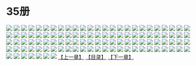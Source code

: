 # 35册
![](https://mao.mhtupian.com/uploads/img/7563/111264/1.jpg)
![](https://mao.mhtupian.com/uploads/img/7563/111264/2.jpg)
![](https://mao.mhtupian.com/uploads/img/7563/111264/3.jpg)
![](https://mao.mhtupian.com/uploads/img/7563/111264/4.jpg)
![](https://mao.mhtupian.com/uploads/img/7563/111264/5.jpg)
![](https://mao.mhtupian.com/uploads/img/7563/111264/6.jpg)
![](https://mao.mhtupian.com/uploads/img/7563/111264/7.jpg)
![](https://mao.mhtupian.com/uploads/img/7563/111264/8.jpg)
![](https://mao.mhtupian.com/uploads/img/7563/111264/9.jpg)
![](https://mao.mhtupian.com/uploads/img/7563/111264/10.jpg)
![](https://mao.mhtupian.com/uploads/img/7563/111264/11.jpg)
![](https://mao.mhtupian.com/uploads/img/7563/111264/12.jpg)
![](https://mao.mhtupian.com/uploads/img/7563/111264/13.jpg)
![](https://mao.mhtupian.com/uploads/img/7563/111264/14.jpg)
![](https://mao.mhtupian.com/uploads/img/7563/111264/15.jpg)
![](https://mao.mhtupian.com/uploads/img/7563/111264/16.jpg)
![](https://mao.mhtupian.com/uploads/img/7563/111264/17.jpg)
![](https://mao.mhtupian.com/uploads/img/7563/111264/18.jpg)
![](https://mao.mhtupian.com/uploads/img/7563/111264/19.jpg)
![](https://mao.mhtupian.com/uploads/img/7563/111264/20.jpg)
![](https://mao.mhtupian.com/uploads/img/7563/111264/21.jpg)
![](https://mao.mhtupian.com/uploads/img/7563/111264/22.jpg)
![](https://mao.mhtupian.com/uploads/img/7563/111264/23.jpg)
![](https://mao.mhtupian.com/uploads/img/7563/111264/24.jpg)
![](https://mao.mhtupian.com/uploads/img/7563/111264/25.jpg)
![](https://mao.mhtupian.com/uploads/img/7563/111264/26.jpg)
![](https://mao.mhtupian.com/uploads/img/7563/111264/27.jpg)
![](https://mao.mhtupian.com/uploads/img/7563/111264/28.jpg)
![](https://mao.mhtupian.com/uploads/img/7563/111264/29.jpg)
![](https://mao.mhtupian.com/uploads/img/7563/111264/30.jpg)
![](https://mao.mhtupian.com/uploads/img/7563/111264/31.jpg)
![](https://mao.mhtupian.com/uploads/img/7563/111264/32.jpg)
![](https://mao.mhtupian.com/uploads/img/7563/111264/33.jpg)
![](https://mao.mhtupian.com/uploads/img/7563/111264/34.jpg)
![](https://mao.mhtupian.com/uploads/img/7563/111264/35.jpg)
![](https://mao.mhtupian.com/uploads/img/7563/111264/36.jpg)
![](https://mao.mhtupian.com/uploads/img/7563/111264/37.jpg)
![](https://mao.mhtupian.com/uploads/img/7563/111264/38.jpg)
![](https://mao.mhtupian.com/uploads/img/7563/111264/39.jpg)
![](https://mao.mhtupian.com/uploads/img/7563/111264/40.jpg)
![](https://mao.mhtupian.com/uploads/img/7563/111264/41.jpg)
![](https://mao.mhtupian.com/uploads/img/7563/111264/42.jpg)
![](https://mao.mhtupian.com/uploads/img/7563/111264/43.jpg)
![](https://mao.mhtupian.com/uploads/img/7563/111264/44.jpg)
![](https://mao.mhtupian.com/uploads/img/7563/111264/45.jpg)
![](https://mao.mhtupian.com/uploads/img/7563/111264/46.jpg)
![](https://mao.mhtupian.com/uploads/img/7563/111264/47.jpg)
![](https://mao.mhtupian.com/uploads/img/7563/111264/48.jpg)
![](https://mao.mhtupian.com/uploads/img/7563/111264/49.jpg)
![](https://mao.mhtupian.com/uploads/img/7563/111264/50.jpg)
![](https://mao.mhtupian.com/uploads/img/7563/111264/51.jpg)
![](https://mao.mhtupian.com/uploads/img/7563/111264/52.jpg)
![](https://mao.mhtupian.com/uploads/img/7563/111264/53.jpg)
![](https://mao.mhtupian.com/uploads/img/7563/111264/54.jpg)
![](https://mao.mhtupian.com/uploads/img/7563/111264/55.jpg)
![](https://mao.mhtupian.com/uploads/img/7563/111264/56.jpg)
![](https://mao.mhtupian.com/uploads/img/7563/111264/57.jpg)
![](https://mao.mhtupian.com/uploads/img/7563/111264/58.jpg)
![](https://mao.mhtupian.com/uploads/img/7563/111264/59.jpg)
![](https://mao.mhtupian.com/uploads/img/7563/111264/60.jpg)
![](https://mao.mhtupian.com/uploads/img/7563/111264/61.jpg)
![](https://mao.mhtupian.com/uploads/img/7563/111264/62.jpg)
![](https://mao.mhtupian.com/uploads/img/7563/111264/63.jpg)
![](https://mao.mhtupian.com/uploads/img/7563/111264/64.jpg)
![](https://mao.mhtupian.com/uploads/img/7563/111264/65.jpg)
![](https://mao.mhtupian.com/uploads/img/7563/111264/66.jpg)
![](https://mao.mhtupian.com/uploads/img/7563/111264/67.jpg)
![](https://mao.mhtupian.com/uploads/img/7563/111264/68.jpg)
![](https://mao.mhtupian.com/uploads/img/7563/111264/69.jpg)
![](https://mao.mhtupian.com/uploads/img/7563/111264/70.jpg)
![](https://mao.mhtupian.com/uploads/img/7563/111264/71.jpg)
![](https://mao.mhtupian.com/uploads/img/7563/111264/72.jpg)
![](https://mao.mhtupian.com/uploads/img/7563/111264/73.jpg)
![](https://mao.mhtupian.com/uploads/img/7563/111264/74.jpg)
![](https://mao.mhtupian.com/uploads/img/7563/111264/75.jpg)
![](https://mao.mhtupian.com/uploads/img/7563/111264/76.jpg)
![](https://mao.mhtupian.com/uploads/img/7563/111264/77.jpg)
![](https://mao.mhtupian.com/uploads/img/7563/111264/78.jpg)
![](https://mao.mhtupian.com/uploads/img/7563/111264/79.jpg)
![](https://mao.mhtupian.com/uploads/img/7563/111264/80.jpg)
![](https://mao.mhtupian.com/uploads/img/7563/111264/81.jpg)
![](https://mao.mhtupian.com/uploads/img/7563/111264/82.jpg)
![](https://mao.mhtupian.com/uploads/img/7563/111264/83.jpg)
![](https://mao.mhtupian.com/uploads/img/7563/111264/84.jpg)
![](https://mao.mhtupian.com/uploads/img/7563/111264/85.jpg)
![](https://mao.mhtupian.com/uploads/img/7563/111264/86.jpg)
![](https://mao.mhtupian.com/uploads/img/7563/111264/87.jpg)
![](https://mao.mhtupian.com/uploads/img/7563/111264/88.jpg)
![](https://mao.mhtupian.com/uploads/img/7563/111264/89.jpg)
![](https://mao.mhtupian.com/uploads/img/7563/111264/90.jpg)
![](https://mao.mhtupian.com/uploads/img/7563/111264/91.jpg)
![](https://mao.mhtupian.com/uploads/img/7563/111264/92.jpg)
![](https://mao.mhtupian.com/uploads/img/7563/111264/93.jpg)
![](https://mao.mhtupian.com/uploads/img/7563/111264/94.jpg)
![](https://mao.mhtupian.com/uploads/img/7563/111264/95.jpg)
![](https://mao.mhtupian.com/uploads/img/7563/111264/96.jpg)
![](https://mao.mhtupian.com/uploads/img/7563/111264/97.jpg)
![](https://mao.mhtupian.com/uploads/img/7563/111264/98.jpg)
![](https://mao.mhtupian.com/uploads/img/7563/111264/99.jpg)
![](https://mao.mhtupian.com/uploads/img/7563/111264/100.jpg)
![](https://mao.mhtupian.com/uploads/img/7563/111264/101.jpg)
![](https://mao.mhtupian.com/uploads/img/7563/111264/102.jpg)
![](https://mao.mhtupian.com/uploads/img/7563/111264/103.jpg)
![](https://mao.mhtupian.com/uploads/img/7563/111264/104.jpg)
![](https://mao.mhtupian.com/uploads/img/7563/111264/105.jpg)
![](https://mao.mhtupian.com/uploads/img/7563/111264/106.jpg)
![](https://mao.mhtupian.com/uploads/img/7563/111264/107.jpg)
[【上一章】](./146.md)
[【目录】](./README.md)
[【下一章】](./148.md)
